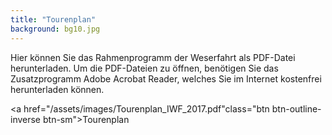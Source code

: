 ```yaml
---
title: "Tourenplan"
background: bg10.jpg
---
```

Hier können Sie das Rahmenprogramm der Weserfahrt als PDF-Datei herunterladen.
Um die PDF-Dateien zu öffnen, benötigen Sie das Zusatzprogramm Adobe Acrobat Reader, welches Sie im Internet kostenfrei herunterladen können.


<a href="/assets/images/Tourenplan_IWF_2017.pdf"class="btn btn-outline-inverse btn-sm">Tourenplan</a>

